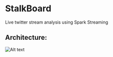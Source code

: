 # StalkBoard
Live twitter stream analysis using Spark Streaming

## Architecture:
![Alt text](https://github.com/sagarnanduunc/StalkBoard/Architecture.jpg?raw=true)